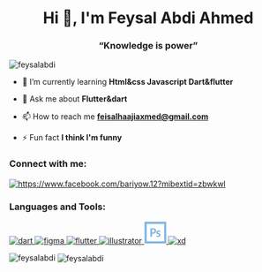 <h1 align="center">Hi 👋, I'm Feysal Abdi Ahmed</h1>

<h3 align="center">“Knowledge is power”</h3>

<p align="left"> <img src="https://komarev.com/ghpvc/?username=feysalabdi&label=Profile%20views&color=0e75b6&style=flat" alt="feysalabdi" /> </p>

- 🌱 I’m currently learning **Html&css Javascript Dart&flutter**

- 💬 Ask me about **Flutter&dart**

- 📫 How to reach me **feisalhaajiaxmed@gmail.com**

- ⚡ Fun fact **I think I'm funny**

<h3 align="left">Connect with me:</h3>

<p align="left">

<a href="https://fb.com/https://www.facebook.com/bariyow.12?mibextid=zbwkwl" target="blank"><img align="center" src="https://raw.githubusercontent.com/rahuldkjain/github-profile-readme-generator/master/src/images/icons/Social/facebook.svg" alt="https://www.facebook.com/bariyow.12?mibextid=zbwkwl" height="30" width="40" /></a>

</p>

<h3 align="left">Languages and Tools:</h3>

<a href="https://dart.dev" target="_blank" rel="noreferrer"> <img src="https://www.vectorlogo.zone/logos/dartlang/dartlang-icon.svg" alt="dart" width="40" height="40"/> </a> <a href="https://www.figma.com/" target="_blank" rel="noreferrer"> <img src="https://www.vectorlogo.zone/logos/figma/figma-icon.svg" alt="figma" width="40" height="40"/> </a> <a href="https://flutter.dev" target="_blank" rel="noreferrer"> <img src="https://www.vectorlogo.zone/logos/flutterio/flutterio-icon.svg" alt="flutter" width="40" height="40"/> </a>  </a> <a href="https://www.adobe.com/in/products/illustrator.html" target="_blank" rel="noreferrer"> <img src="https://www.vectorlogo.zone/logos/adobe_illustrator/adobe_illustrator-icon.svg" alt="illustrator" width="40" height="40"/> </a>  <a href="https://www.photoshop.com/en" target="_blank" rel="noreferrer"> <img src="https://raw.githubusercontent.com/devicons/devicon/master/icons/photoshop/photoshop-line.svg" alt="photoshop" width="40" height="40"/> </a> <a href="https://www.adobe.com/products/xd.html" target="_blank" rel="noreferrer"> <img src="https://cdn.worldvectorlogo.com/logos/adobe-xd.svg" alt="xd" width="40" height="40"/> </a> </p>

<p><img align="left" src="https://github-readme-stats.vercel.app/api/top-langs?username=feysalabdi&show_icons=true&locale=en&layout=compact" alt="feysalabdi" /></p>

<p>&nbsp;<img align="center" src="https://github-readme-stats.vercel.app/api?username=feysalabdi&show_icons=true&locale=en" alt="feysalabdi" /></p>
















